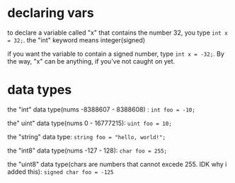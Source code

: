 # declaring vars

to declare a variable called "x" that contains the number 32, you type `int x = 32;`.
the "int" keyword means integer(signed)

if you want the variable to contain a signed number, type `int x = -32;`. By the way, "x" can be anything, if you've not caught on yet.

# data types

the "int" data type(nums -8388607 - 8388608) : `int foo = -10;`

the" uint" data type(nums 0 - 16777215): `uint foo = 10;`

the "string" data type: `string foo = "hello, world!";`

the "int8" data type(nums -127 - 128): `char foo = 255;`

the "uint8" data type(chars are numbers that cannot excede 255. IDK why i added this): `signed char foo = -125`
